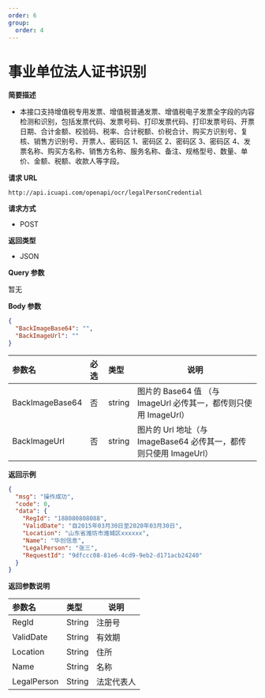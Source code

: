 ```yaml
---
order: 6
group:
  order: 4
---
```


# 事业单位法人证书识别

**简要描述**

- 本接口支持增值税专用发票、增值税普通发票、增值税电子发票全字段的内容检测和识别，包括发票代码、发票号码、打印发票代码、打印发票号码、开票日期、合计金额、校验码、税率、合计税额、价税合计、购买方识别号、复核、销售方识别号、开票人、密码区 1、密码区 2、密码区 3、密码区 4、发票名称、购买方名称、销售方名称、服务名称、备注、规格型号、数量、单价、金额、税额、收款人等字段。

**请求 URL**

```shell
http://api.icuapi.com/openapi/ocr/legalPersonCredential
```

**请求方式**

- POST

**返回类型**

- JSON

**Query 参数**

暂无

**Body 参数**

```json
{
  "BackImageBase64": "",
  "BackImageUrl": ""
}
```

| 参数名 | 必选 | 类型 | 说明 |
| :-- | :-- | :-- | --- |
| BackImageBase64 | 否 | string | 图片的 Base64 值 （与 ImageUrl 必传其一，都传则只使用 ImageUrl） |
| BackImageUrl | 否 | string | 图片的 Url 地址（与 ImageBase64 必传其一，都传则只使用 ImageUrl） |

**返回示例**

```json
{
  "msg": "操作成功",
  "code": 0,
  "data": {
    "RegId": "188080808088",
    "ValidDate": "自2015年03月30日至2020年03月30日",
    "Location": "山东省潍坊市潍城区xxxxxx",
    "Name": "华创信息",
    "LegalPerson": "张三",
    "RequestId": "9dfccc08-81e6-4cd9-9eb2-d171acb24240"
  }
}
```

**返回参数说明**

| 参数名      | 类型   | 说明       |
| :---------- | :----- | ---------- |
| RegId       | String | 注册号     |
| ValidDate   | String | 有效期     |
| Location    | String | 住所       |
| Name        | String | 名称       |
| LegalPerson | String | 法定代表人 |
